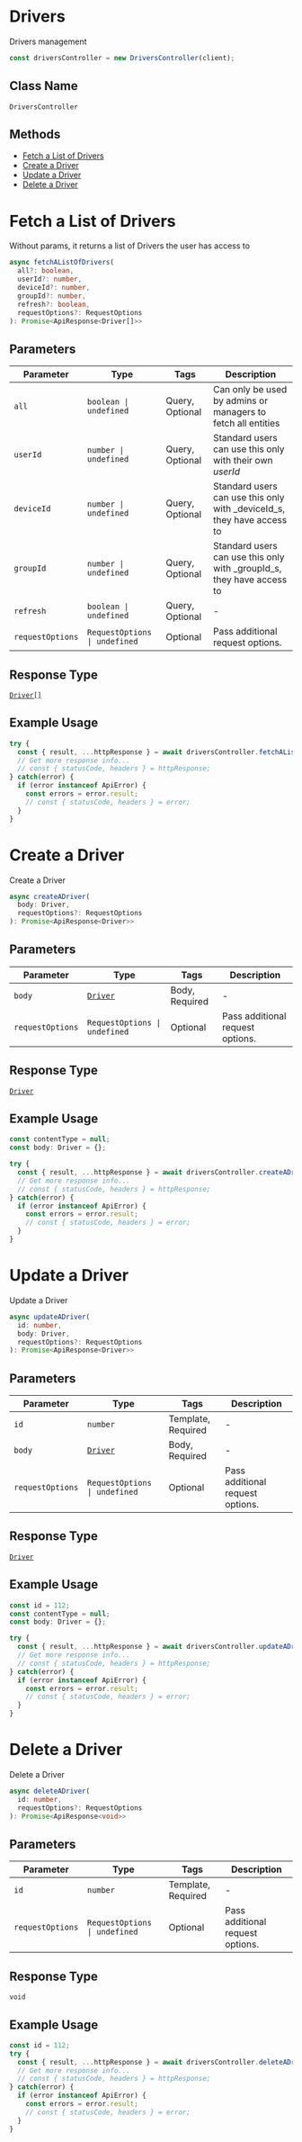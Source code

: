 # Drivers

Drivers management

```ts
const driversController = new DriversController(client);
```

## Class Name

`DriversController`

## Methods

* [Fetch a List of Drivers](../../doc/controllers/drivers.md#fetch-a-list-of-drivers)
* [Create a Driver](../../doc/controllers/drivers.md#create-a-driver)
* [Update a Driver](../../doc/controllers/drivers.md#update-a-driver)
* [Delete a Driver](../../doc/controllers/drivers.md#delete-a-driver)


# Fetch a List of Drivers

Without params, it returns a list of Drivers the user has access to

```ts
async fetchAListOfDrivers(
  all?: boolean,
  userId?: number,
  deviceId?: number,
  groupId?: number,
  refresh?: boolean,
  requestOptions?: RequestOptions
): Promise<ApiResponse<Driver[]>>
```

## Parameters

| Parameter | Type | Tags | Description |
|  --- | --- | --- | --- |
| `all` | `boolean \| undefined` | Query, Optional | Can only be used by admins or managers to fetch all entities |
| `userId` | `number \| undefined` | Query, Optional | Standard users can use this only with their own _userId_ |
| `deviceId` | `number \| undefined` | Query, Optional | Standard users can use this only with _deviceId_s, they have access to |
| `groupId` | `number \| undefined` | Query, Optional | Standard users can use this only with _groupId_s, they have access to |
| `refresh` | `boolean \| undefined` | Query, Optional | - |
| `requestOptions` | `RequestOptions \| undefined` | Optional | Pass additional request options. |

## Response Type

[`Driver[]`](../../doc/models/driver.md)

## Example Usage

```ts
try {
  const { result, ...httpResponse } = await driversController.fetchAListOfDrivers();
  // Get more response info...
  // const { statusCode, headers } = httpResponse;
} catch(error) {
  if (error instanceof ApiError) {
    const errors = error.result;
    // const { statusCode, headers } = error;
  }
}
```


# Create a Driver

Create a Driver

```ts
async createADriver(
  body: Driver,
  requestOptions?: RequestOptions
): Promise<ApiResponse<Driver>>
```

## Parameters

| Parameter | Type | Tags | Description |
|  --- | --- | --- | --- |
| `body` | [`Driver`](../../doc/models/driver.md) | Body, Required | - |
| `requestOptions` | `RequestOptions \| undefined` | Optional | Pass additional request options. |

## Response Type

[`Driver`](../../doc/models/driver.md)

## Example Usage

```ts
const contentType = null;
const body: Driver = {};

try {
  const { result, ...httpResponse } = await driversController.createADriver(body);
  // Get more response info...
  // const { statusCode, headers } = httpResponse;
} catch(error) {
  if (error instanceof ApiError) {
    const errors = error.result;
    // const { statusCode, headers } = error;
  }
}
```


# Update a Driver

Update a Driver

```ts
async updateADriver(
  id: number,
  body: Driver,
  requestOptions?: RequestOptions
): Promise<ApiResponse<Driver>>
```

## Parameters

| Parameter | Type | Tags | Description |
|  --- | --- | --- | --- |
| `id` | `number` | Template, Required | - |
| `body` | [`Driver`](../../doc/models/driver.md) | Body, Required | - |
| `requestOptions` | `RequestOptions \| undefined` | Optional | Pass additional request options. |

## Response Type

[`Driver`](../../doc/models/driver.md)

## Example Usage

```ts
const id = 112;
const contentType = null;
const body: Driver = {};

try {
  const { result, ...httpResponse } = await driversController.updateADriver(id, body);
  // Get more response info...
  // const { statusCode, headers } = httpResponse;
} catch(error) {
  if (error instanceof ApiError) {
    const errors = error.result;
    // const { statusCode, headers } = error;
  }
}
```


# Delete a Driver

Delete a Driver

```ts
async deleteADriver(
  id: number,
  requestOptions?: RequestOptions
): Promise<ApiResponse<void>>
```

## Parameters

| Parameter | Type | Tags | Description |
|  --- | --- | --- | --- |
| `id` | `number` | Template, Required | - |
| `requestOptions` | `RequestOptions \| undefined` | Optional | Pass additional request options. |

## Response Type

`void`

## Example Usage

```ts
const id = 112;
try {
  const { result, ...httpResponse } = await driversController.deleteADriver(id);
  // Get more response info...
  // const { statusCode, headers } = httpResponse;
} catch(error) {
  if (error instanceof ApiError) {
    const errors = error.result;
    // const { statusCode, headers } = error;
  }
}
```

